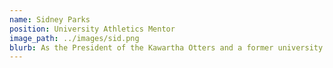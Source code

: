 ```yaml
---
name: Sidney Parks
position: University Athletics Mentor
image_path: ../images/sid.png
blurb: As the President of the Kawartha Otters and a former university level athlete, Sid is one of the most connected people in ontario football. 
---
```

